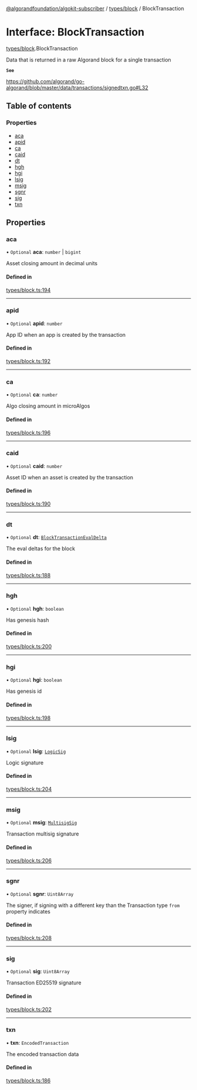 [@algorandfoundation/algokit-subscriber](../README.md) / [types/block](../modules/types_block.md) / BlockTransaction

# Interface: BlockTransaction

[types/block](../modules/types_block.md).BlockTransaction

Data that is returned in a raw Algorand block for a single transaction

**`See`**

https://github.com/algorand/go-algorand/blob/master/data/transactions/signedtxn.go#L32

## Table of contents

### Properties

- [aca](types_block.BlockTransaction.md#aca)
- [apid](types_block.BlockTransaction.md#apid)
- [ca](types_block.BlockTransaction.md#ca)
- [caid](types_block.BlockTransaction.md#caid)
- [dt](types_block.BlockTransaction.md#dt)
- [hgh](types_block.BlockTransaction.md#hgh)
- [hgi](types_block.BlockTransaction.md#hgi)
- [lsig](types_block.BlockTransaction.md#lsig)
- [msig](types_block.BlockTransaction.md#msig)
- [sgnr](types_block.BlockTransaction.md#sgnr)
- [sig](types_block.BlockTransaction.md#sig)
- [txn](types_block.BlockTransaction.md#txn)

## Properties

### aca

• `Optional` **aca**: `number` \| `bigint`

Asset closing amount in decimal units

#### Defined in

[types/block.ts:194](https://github.com/algorandfoundation/algokit-subscriber-ts/blob/main/src/types/block.ts#L194)

___

### apid

• `Optional` **apid**: `number`

App ID when an app is created by the transaction

#### Defined in

[types/block.ts:192](https://github.com/algorandfoundation/algokit-subscriber-ts/blob/main/src/types/block.ts#L192)

___

### ca

• `Optional` **ca**: `number`

Algo closing amount in microAlgos

#### Defined in

[types/block.ts:196](https://github.com/algorandfoundation/algokit-subscriber-ts/blob/main/src/types/block.ts#L196)

___

### caid

• `Optional` **caid**: `number`

Asset ID when an asset is created by the transaction

#### Defined in

[types/block.ts:190](https://github.com/algorandfoundation/algokit-subscriber-ts/blob/main/src/types/block.ts#L190)

___

### dt

• `Optional` **dt**: [`BlockTransactionEvalDelta`](types_block.BlockTransactionEvalDelta.md)

The eval deltas for the block

#### Defined in

[types/block.ts:188](https://github.com/algorandfoundation/algokit-subscriber-ts/blob/main/src/types/block.ts#L188)

___

### hgh

• `Optional` **hgh**: `boolean`

Has genesis hash

#### Defined in

[types/block.ts:200](https://github.com/algorandfoundation/algokit-subscriber-ts/blob/main/src/types/block.ts#L200)

___

### hgi

• `Optional` **hgi**: `boolean`

Has genesis id

#### Defined in

[types/block.ts:198](https://github.com/algorandfoundation/algokit-subscriber-ts/blob/main/src/types/block.ts#L198)

___

### lsig

• `Optional` **lsig**: [`LogicSig`](types_block.LogicSig.md)

Logic signature

#### Defined in

[types/block.ts:204](https://github.com/algorandfoundation/algokit-subscriber-ts/blob/main/src/types/block.ts#L204)

___

### msig

• `Optional` **msig**: [`MultisigSig`](types_block.MultisigSig.md)

Transaction multisig signature

#### Defined in

[types/block.ts:206](https://github.com/algorandfoundation/algokit-subscriber-ts/blob/main/src/types/block.ts#L206)

___

### sgnr

• `Optional` **sgnr**: `Uint8Array`

The signer, if signing with a different key than the Transaction type `from` property indicates

#### Defined in

[types/block.ts:208](https://github.com/algorandfoundation/algokit-subscriber-ts/blob/main/src/types/block.ts#L208)

___

### sig

• `Optional` **sig**: `Uint8Array`

Transaction ED25519 signature

#### Defined in

[types/block.ts:202](https://github.com/algorandfoundation/algokit-subscriber-ts/blob/main/src/types/block.ts#L202)

___

### txn

• **txn**: `EncodedTransaction`

The encoded transaction data

#### Defined in

[types/block.ts:186](https://github.com/algorandfoundation/algokit-subscriber-ts/blob/main/src/types/block.ts#L186)

